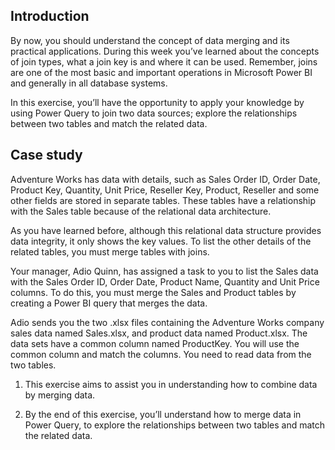 ## Introduction
By now, you should understand the concept of data merging and its practical applications. During this week you’ve learned about the concepts of join types, what a join key is and where it can be used. Remember, joins are one of the most basic and important operations in Microsoft Power BI and generally in all database systems. 

In this exercise, you’ll have the opportunity to apply your knowledge by using Power Query to join two data sources; explore the relationships between two tables and match the related data.


## Case study
Adventure Works has data with details, such as Sales Order ID, Order Date, Product Key, Quantity, Unit Price, Reseller Key, Product, Reseller and some other fields are stored in separate tables. These tables have a relationship with the Sales table because of the relational data architecture. 

As you have learned before, although this relational data structure provides data integrity, it only shows the key values. To list the other details of the related tables, you must merge tables with joins. 

Your manager, Adio Quinn, has assigned a task to you to list the Sales data with the Sales Order ID, Order Date, Product Name, Quantity and Unit Price columns. To do this, you must merge the Sales and Product tables by creating a Power BI query that merges the data.

Adio sends you the two .xlsx files containing the Adventure Works company sales data named Sales.xlsx, and product data named Product.xlsx. The data sets have a common column named ProductKey. You will use the common column and match the columns. You need to read data from the two tables.

1. This exercise aims to assist you in understanding how to combine data by merging data.

2. By the end of this exercise, you’ll understand how to merge data in Power Query, to explore the relationships between two tables and match the related data.
